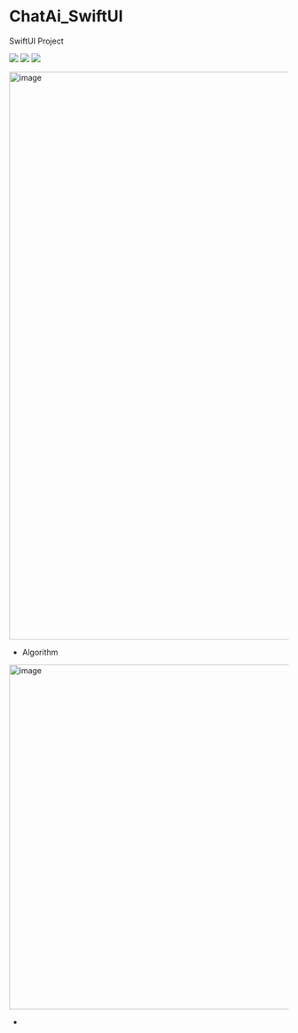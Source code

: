 # ChatAi_SwiftUI
  SwiftUI Project
  
<p>
  <img src="https://img.shields.io/badge/SwiftUI-F05138?style=flat-square&logo=Swift&logoColor=white"/>
  <img src="https://img.shields.io/badge/Pytorch-EE4C2C?style=flat-square&logo=Pytorch&logoColor=white"/>
  <img src="https://img.shields.io/badge/Flask-000000?style=flat-square&logo=Flask&logoColor=white"/>
</p>
 

<img width="1023" alt="image" src="https://user-images.githubusercontent.com/88179341/236662428-e1ca0489-f0e5-497f-a43c-59d7f9b25e03.png">

- Algorithm

<img width="621" alt="image" src="https://user-images.githubusercontent.com/88179341/236993875-7d2d15bc-4b91-4931-aea6-519f405de632.png">

- 

